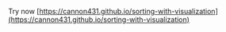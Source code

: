 Try now [https://cannon431.github.io/sorting-with-visualization](https://cannon431.github.io/sorting-with-visualization)